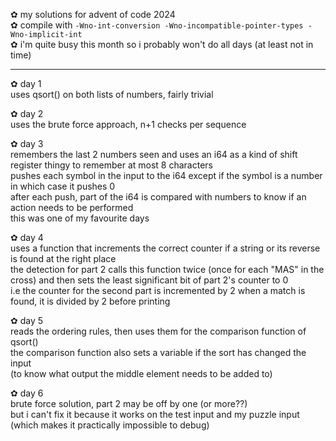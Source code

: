 ✿ my solutions for advent of code 2024\
✿ compile with ``-Wno-int-conversion -Wno-incompatible-pointer-types -Wno-implicit-int``\
✿ i'm quite busy this month so i probably won't do all days (at least not in time)

---

✿ day 1\
uses qsort() on both lists of numbers, fairly trivial

✿ day 2\
uses the brute force approach, n+1 checks per sequence

✿ day 3\
remembers the last 2 numbers seen and uses an i64 as a kind
of shift register thingy to remember at most 8 characters\
pushes each symbol in the input to the i64 except if the symbol
is a number in which case it pushes 0\
after each push, part of the i64 is compared with numbers
to know if an action needs to be performed\
this was one of my favourite days

✿ day 4\
uses a function that increments the correct counter if
a string or its reverse is found at the right place\
the detection for part 2 calls this function twice
(once for each "MAS" in the cross) and then sets the
least significant bit of part 2's counter to 0\
i.e the counter for the second part is incremented by
2 when a match is found, it is divided by 2 before printing

✿ day 5\
reads the ordering rules, then uses them for the comparison function of qsort()\
the comparison function also sets a variable if the sort has changed the input\
(to know what output the middle element needs to be added to)

✿ day 6\
brute force solution, part 2 may be off by one (or more??)\
but i can't fix it because it works on the test input and my puzzle input\
(which makes it practically impossible to debug)
